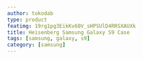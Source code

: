 ```yaml
---
author: tokodab
type: product
featimg: 19rg1pg3EikKv60V_sHPSUlD4RRSXAUXk
title: Heisenberg Samsung Galaxy S9 Case
tags: [samsung, galaxy, s9]
category: [samsung]
---
```

